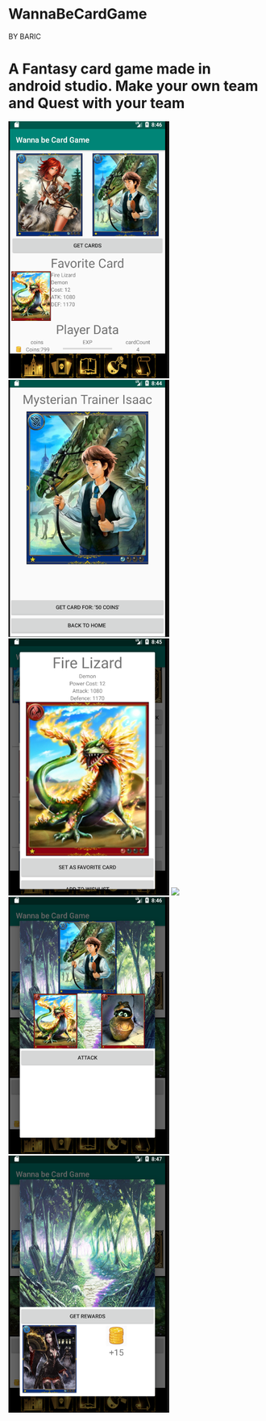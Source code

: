 # WannaBeCardGame
BY BARIC
# A Fantasy card game made in android studio. Make your own team and Quest with your team
<img src = "screenShots/Screen Shot 2020-02-10 at 8.46.12 PM.png">
<img src = "screenShots/Screen Shot 2020-02-10 at 8.44.14 PM.png">
<img src = "screenShots/Screen Shot 2020-02-10 at 8.45.56 PM.png">
<img src = "screenShotsScreen Shot 2020-02-10 at 8.46.30 PM.png">
<img src = "screenShots/Screen Shot 2020-02-10 at 8.46.59 PM.png">
<img src = "screenShots/Screen Shot 2020-02-10 at 8.47.14 PM.png">
